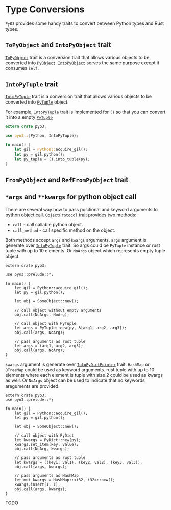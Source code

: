 # Type Conversions

`PyO3` provides some handy traits to convert between Python types and Rust types.

## `ToPyObject` and `IntoPyObject` trait

[`ToPyObject`][ToPyObject] trait is a conversion trait that allows various objects to be converted into [`PyObject`][PyObject]. [`IntoPyObject`][IntoPyObject] serves the same purpose except it consumes `self`.

## `IntoPyTuple` trait

[`IntoPyTuple`][IntoPyTuple] trait is a conversion trait that allows various objects to be converted into [`PyTuple`][PyTuple] object.

For example, [`IntoPyTuple`][IntoPyTuple] trait is implemented for `()` so that you can convert it into a empty [`PyTuple`][PyTuple]

```rust
extern crate pyo3;

use pyo3::{Python, IntoPyTuple};

fn main() {
    let gil = Python::acquire_gil();
    let py = gil.python();
    let py_tuple = ().into_tuple(py);
}
```

## `FromPyObject` and `RefFromPyObject` trait

## `*args` and `**kwargs` for python object call

There are several way how to pass positional and keyword arguments to python object call.
[`ObjectProtocol`][ObjectProtocol] trait
provides two methods:

* `call` - call callable python object.
* `call_method` - call specific method on the object.

Both methods accept `args` and `kwargs` arguments. `args` argument is generate over
[`IntoPyTuple`][IntoPyTuple] trait. So args could be `PyTuple` instance or
rust tuple with up to 10 elements. Or `NoArgs` object which represents empty tuple object.

```rust,ignore
extern crate pyo3;

use pyo3::prelude::*;

fn main() {
    let gil = Python::acquire_gil();
    let py = gil.python();
    
    let obj = SomeObject::new();
    
    // call object without empty arguments
    obj.call(NoArgs, NoArg);
    
    // call object with PyTuple
    let args = PyTuple::new(py, &[arg1, arg2, arg3]);
    obj.call(args, NoArg);

    // pass arguments as rust tuple
    let args = (arg1, arg2, arg3);
    obj.call(args, NoArg);
}
```

`kwargs` argument is generate over
[`IntoPyDictPointer`][IntoPyDictPointer] trait. `HashMap` or `BTreeMap` could be used as
keyword arguments. rust tuple with up to 10 elements where each element is tuple with size 2
could be used as kwargs as well. Or `NoArgs` object can be used to indicate that 
no keywords areguments are provided.

```rust,ignore
extern crate pyo3;
use pyo3::prelude::*;

fn main() {
    let gil = Python::acquire_gil();
    let py = gil.python();
    
    let obj = SomeObject::new();
    
    // call object with PyDict
    let kwargs = PyDict::new(py);
    kwargs.set_item(key, value);
    obj.call(NoArg, kwargs);

    // pass arguments as rust tuple
    let kwargs = ((key1, val1), (key2, val2), (key3, val3));
    obj.call(args, kwargs);

    // pass arguments as HashMap
    let mut kwargs = HashMap::<i32, i32>::new();
    kwargs.insert(1, 1);
    obj.call(args, kwargs);
}
```


TODO

[ToPyObject]: https://pyo3.github.io/PyO3/pyo3/trait.ToPyObject.html
[IntoPyObject]: https://pyo3.github.io/PyO3/pyo3/trait.IntoPyObject.html
[PyObject]: https://pyo3.github.io/PyO3/pyo3/struct.PyObject.html
[IntoPyTuple]: https://pyo3.github.io/PyO3/pyo3/trait.IntoPyTuple.html
[PyTuple]: https://pyo3.github.io/PyO3/pyo3/struct.PyTuple.html
[ObjectProtocol]: https://pyo3.github.io/PyO3/pyo3/trait.ObjectProtocol.html
[IntoPyDictPointer]: https://pyo3.github.io/PyO3/pyo3/trait.IntoPyDictPointer.html
